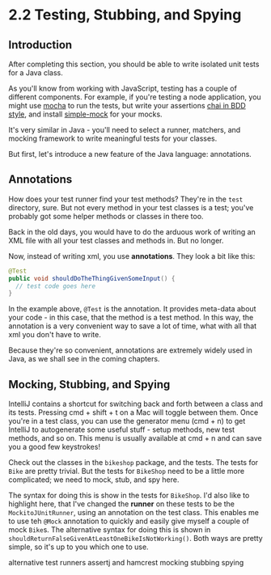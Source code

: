 # 2.2 Testing, Stubbing, and Spying

## Introduction
After completing this section, you should be able to write isolated unit tests for a Java class.

As you'll know from working with JavaScript, testing has a couple of different components. For example, if you're testing a node application, you might use [mocha](https://mochajs.org/) to run the tests, but write your assertions [chai in BDD style](http://chaijs.com/api/bdd/), and install [simple-mock](https://github.com/jupiter/simple-mock) for your mocks.

It's very similar in Java - you'll need to select a runner, matchers, and mocking framework to write meaningful tests for your classes.

But first, let's introduce a new feature of the Java language: annotations.

## Annotations
How does your test runner find your test methods? They're in the `test` directory, sure. But not every method in your test classes is a test; you've probably got some helper methods or classes in there too.

Back in the old days, you would have to do the arduous work of writing an XML file with all your test classes and methods in. But no longer.

Now, instead of writing xml, you use **annotations**. They look a bit like this:

```java
@Test
public void shouldDoTheThingGivenSomeInput() {
  // test code goes here
}
``` 

In the example above, `@Test` is the annotation. It provides meta-data about your code - in this case, that the method is a test method. In this way, the annotation is a very convenient way to save a lot of time, what with all that xml you don't have to write.

Because they're so convenient, annotations are extremely widely used in Java, as we shall see in the coming chapters.

## Mocking, Stubbing, and Spying
IntelliJ contains a shortcut for switching back and forth between a class and its tests. Pressing cmd + shift + t on a Mac will toggle between them. Once you're in a test class, you can use the generator menu (cmd + n) to get IntelliJ to autogenerate some useful stuff - setup methods, new test methods, and so on. This menu is usually available at cmd + n and can save you a good few keystrokes!

Check out the classes in the `bikeshop` package, and the tests. The tests for `Bike` are pretty trivial. But the tests for `BikeShop` need to be a little more complicated; we need to mock, stub, and spy here. 

The syntax for doing this is show in the tests for `BikeShop`. I'd also like to highlight here, that I've changed the **runner** on these tests to be the `MockitoJUnitRunner`, using an annotation on the test class. This enables me to use teh `@Mock` annotation to quickly and easily give myself a couple of mock `Bike`s. The alternative syntax for doing this is shown in `shouldReturnFalseGivenAtLeastOneBikeIsNotWorking()`. Both ways are pretty simple, so it's up to you which one to use.

  

alternative test runners
assertj and hamcrest
mocking
stubbing
spying